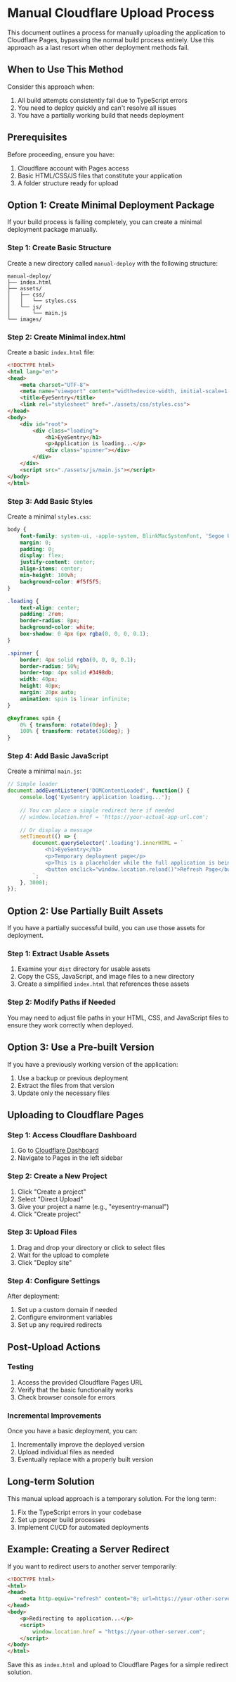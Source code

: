 # Manual Cloudflare Upload Process

This document outlines a process for manually uploading the application to Cloudflare Pages, bypassing the normal build process entirely. Use this approach as a last resort when other deployment methods fail.

## When to Use This Method

Consider this approach when:

1. All build attempts consistently fail due to TypeScript errors
2. You need to deploy quickly and can't resolve all issues
3. You have a partially working build that needs deployment

## Prerequisites

Before proceeding, ensure you have:

1. Cloudflare account with Pages access
2. Basic HTML/CSS/JS files that constitute your application
3. A folder structure ready for upload

## Option 1: Create Minimal Deployment Package

If your build process is failing completely, you can create a minimal deployment package manually.

### Step 1: Create Basic Structure

Create a new directory called `manual-deploy` with the following structure:

```
manual-deploy/
├── index.html
├── assets/
│   ├── css/
│   │   └── styles.css
│   └── js/
│       └── main.js
└── images/
```

### Step 2: Create Minimal index.html

Create a basic `index.html` file:

```html
<!DOCTYPE html>
<html lang="en">
<head>
    <meta charset="UTF-8">
    <meta name="viewport" content="width=device-width, initial-scale=1.0">
    <title>EyeSentry</title>
    <link rel="stylesheet" href="./assets/css/styles.css">
</head>
<body>
    <div id="root">
        <div class="loading">
            <h1>EyeSentry</h1>
            <p>Application is loading...</p>
            <div class="spinner"></div>
        </div>
    </div>
    <script src="./assets/js/main.js"></script>
</body>
</html>
```

### Step 3: Add Basic Styles

Create a minimal `styles.css`:

```css
body {
    font-family: system-ui, -apple-system, BlinkMacSystemFont, 'Segoe UI', Roboto, Oxygen, Ubuntu, Cantarell, 'Open Sans', 'Helvetica Neue', sans-serif;
    margin: 0;
    padding: 0;
    display: flex;
    justify-content: center;
    align-items: center;
    min-height: 100vh;
    background-color: #f5f5f5;
}

.loading {
    text-align: center;
    padding: 2rem;
    border-radius: 8px;
    background-color: white;
    box-shadow: 0 4px 6px rgba(0, 0, 0, 0.1);
}

.spinner {
    border: 4px solid rgba(0, 0, 0, 0.1);
    border-radius: 50%;
    border-top: 4px solid #3498db;
    width: 40px;
    height: 40px;
    margin: 20px auto;
    animation: spin 1s linear infinite;
}

@keyframes spin {
    0% { transform: rotate(0deg); }
    100% { transform: rotate(360deg); }
}
```

### Step 4: Add Basic JavaScript

Create a minimal `main.js`:

```javascript
// Simple loader
document.addEventListener('DOMContentLoaded', function() {
    console.log('EyeSentry application loading...');
    
    // You can place a simple redirect here if needed
    // window.location.href = 'https://your-actual-app-url.com';
    
    // Or display a message
    setTimeout(() => {
        document.querySelector('.loading').innerHTML = `
            <h1>EyeSentry</h1>
            <p>Temporary deployment page</p>
            <p>This is a placeholder while the full application is being prepared.</p>
            <button onclick="window.location.reload()">Refresh Page</button>
        `;
    }, 3000);
});
```

## Option 2: Use Partially Built Assets

If you have a partially successful build, you can use those assets for deployment.

### Step 1: Extract Usable Assets

1. Examine your `dist` directory for usable assets
2. Copy the CSS, JavaScript, and image files to a new directory
3. Create a simplified `index.html` that references these assets

### Step 2: Modify Paths if Needed

You may need to adjust file paths in your HTML, CSS, and JavaScript files to ensure they work correctly when deployed.

## Option 3: Use a Pre-built Version

If you have a previously working version of the application:

1. Use a backup or previous deployment
2. Extract the files from that version
3. Update only the necessary files

## Uploading to Cloudflare Pages

### Step 1: Access Cloudflare Dashboard

1. Go to [Cloudflare Dashboard](https://dash.cloudflare.com/)
2. Navigate to Pages in the left sidebar

### Step 2: Create a New Project

1. Click "Create a project"
2. Select "Direct Upload"
3. Give your project a name (e.g., "eyesentry-manual")
4. Click "Create project"

### Step 3: Upload Files

1. Drag and drop your directory or click to select files
2. Wait for the upload to complete
3. Click "Deploy site"

### Step 4: Configure Settings

After deployment:

1. Set up a custom domain if needed
2. Configure environment variables
3. Set up any required redirects

## Post-Upload Actions

### Testing

1. Access the provided Cloudflare Pages URL
2. Verify that the basic functionality works
3. Check browser console for errors

### Incremental Improvements

Once you have a basic deployment, you can:

1. Incrementally improve the deployed version
2. Upload individual files as needed
3. Eventually replace with a properly built version

## Long-term Solution

This manual upload approach is a temporary solution. For the long term:

1. Fix the TypeScript errors in your codebase
2. Set up proper build processes
3. Implement CI/CD for automated deployments

## Example: Creating a Server Redirect

If you want to redirect users to another server temporarily:

```html
<!DOCTYPE html>
<html>
<head>
    <meta http-equiv="refresh" content="0; url=https://your-other-server.com">
</head>
<body>
    <p>Redirecting to application...</p>
    <script>
        window.location.href = "https://your-other-server.com";
    </script>
</body>
</html>
```

Save this as `index.html` and upload to Cloudflare Pages for a simple redirect solution.